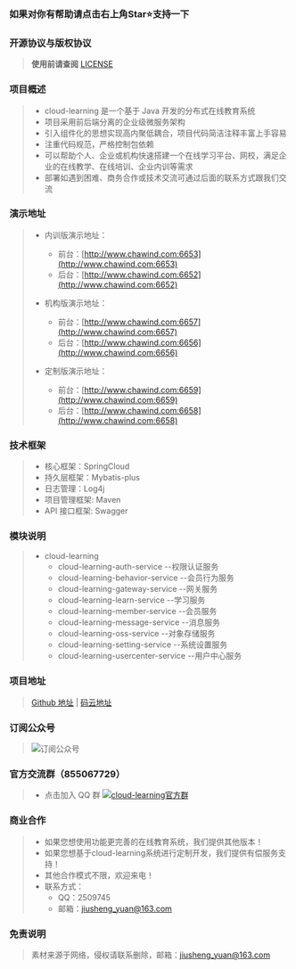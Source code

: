 ### 如果对你有帮助请点击右上角Star⭐支持一下
### 开源协议与版权协议

> **使用前请查阅** [LICENSE](https://github.com/yuanjiusheng/cloud-learning/blob/master/LICENSE)

### 项目概述
> - cloud-learning 是一个基于 Java 开发的分布式在线教育系统
> - 项目采用前后端分离的企业级微服务架构
> - 引入组件化的思想实现高内聚低耦合，项目代码简洁注释丰富上手容易
> - 注重代码规范，严格控制包依赖
> - 可以帮助个人、企业或机构快速搭建一个在线学习平台、网校，满足企业的在线教学、在线培训、企业内训等需求
> - 部署如遇到困难、商务合作或技术交流可通过后面的联系方式跟我们交流

### 演示地址
> + 内训版演示地址：
>   - 前台：[http://www.chawind.com:6653](http://www.chawind.com:6653)
>   - 后台：[http://www.chawind.com:6652](http://www.chawind.com:6652)
>
> + 机构版演示地址：
>   - 前台：[http://www.chawind.com:6657](http://www.chawind.com:6657)
>   - 后台：[http://www.chawind.com:6656](http://www.chawind.com:6656)
>
> + 定制版演示地址：
>   - 前台：[http://www.chawind.com:6659](http://www.chawind.com:6659)
>   - 后台：[http://www.chawind.com:6658](http://www.chawind.com:6658)

### 技术框架
> - 核心框架：SpringCloud
> - 持久层框架：Mybatis-plus
> - 日志管理：Log4j
> - 项目管理框架: Maven
> - API 接口框架: Swagger

### 模块说明
> + cloud-learning
>   - cloud-learning-auth-service       --权限认证服务
>   - cloud-learning-behavior-service   --会员行为服务
>   - cloud-learning-gateway-service    --网关服务
>   - cloud-learning-learn-service      --学习服务
>   - cloud-learning-member-service     --会员服务
>   - cloud-learning-message-service    --消息服务
>   - cloud-learning-oss-service        --对象存储服务
>   - cloud-learning-setting-service    --系统设置服务
>   - cloud-learning-usercenter-service --用户中心服务

### 项目地址
> [Github 地址](https://github.com/yuanjiusheng/cloud-learning-lite) | [码云地址](https://gitee.com/yuanjiusheng/cloud-learning-lite)

### 订阅公众号
> ![订阅公众号](https://picabstract-preview-ftn.weiyun.com/ftn_pic_abs_v3/74fe8facf3e39ad945c218f67d8cb0a078e2c9ce48e4f3da76f0b42308ae52dace40a259831b4459a4501e3becf2b8f4?pictype=scale&from=30113&version=3.3.3.3&uin=2509745&fname=%E5%BE%AE%E4%BF%A1%E5%85%AC%E4%BC%97%E5%8F%B7.png&size=750)

### 官方交流群（855067729）
> - 点击加入 QQ 群 <a target="_blank" href="https://qm.qq.com/cgi-bin/qm/qr?k=IBIAaD415UtInXIty2DgO7Yg9kTsgjnd&jump_from=webapi"><img border="0" src="//pub.idqqimg.com/wpa/images/group.png" alt="cloud-learning官方群" title="cloud-learning官方群"></a>

### 商业合作
> + 如果您想使用功能更完善的在线教育系统，我们提供其他版本！
> + 如果您想基于cloud-learning系统进行定制开发，我们提供有偿服务支持！
> + 其他合作模式不限，欢迎来电！
> + 联系方式：
>   - QQ：2509745
>   - 邮箱：jiusheng_yuan@163.com

### 免责说明
> 素材来源于网络，侵权请联系删除，邮箱：jiusheng_yuan@163.com
